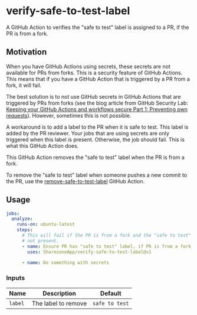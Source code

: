 # verify-safe-to-test-label

A GitHub Action to verifies the "safe to test" label is assigned to a PR, if the
PR is from a fork.

## Motivation

When you have GitHub Actions using secrets, these secrets are not available for
PRs from forks. This is a security feature of GitHub Actions. This means that if
you have a GitHub Action that is triggered by a PR from a fork, it will fail.

The best solution is to not use GitHub secrets in GitHub Actions that are
triggered by PRs from forks (see the blog article from GitHub Security Lab:
[Keeping your GitHub Actions and workflows secure Part 1: Preventing pwn
requests](https://securitylab.github.com/research/github-actions-preventing-pwn-requests/)).
However, sometimes this is not possible.

A workaround is to add a label to the PR when it is safe to test. This label is
added by the PR reviewer. Your jobs that are using secrets are only triggered
when this label is present. Otherwise, the job should fail. This is what this
GitHub Action does.

This GitHub Action removes the "safe to test" label when the PR is from a fork.

To remove the "safe to test" label when someone pushes a new commit to the PR,
use the
[remove-safe-to-test-label](https://github.com/SharezoneApp/verify-safe-to-test-label)
GitHub Action.

## Usage

```yaml
jobs:
  analyze:
    runs-on: ubuntu-latest
    steps:
      # This will fail if the PR is from a fork and the "safe to test" label is
      # not present.
      - name: Ensure PR has "safe to test" label, if PR is from a fork
        uses: SharezoneApp/verify-safe-to-test-label@v1
      
      - name: Do something with secrets
```

### Inputs

| Name | Description | Default |
| ---- | ----------- | ------- |
| `label` | The label to remove | `safe to test` |
